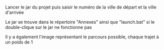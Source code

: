 Lancer le jar du projet puis saisir le numéro de la ville de départ et la ville d'arrivée

Le jar se trouve dans le répertoire "Annexes" ainsi que "launch.bat" si le double-clique sur le jar ne fonctionne pas

Il y a également l'image représentant le parcours possible, chaque trajet à un poids de 1
